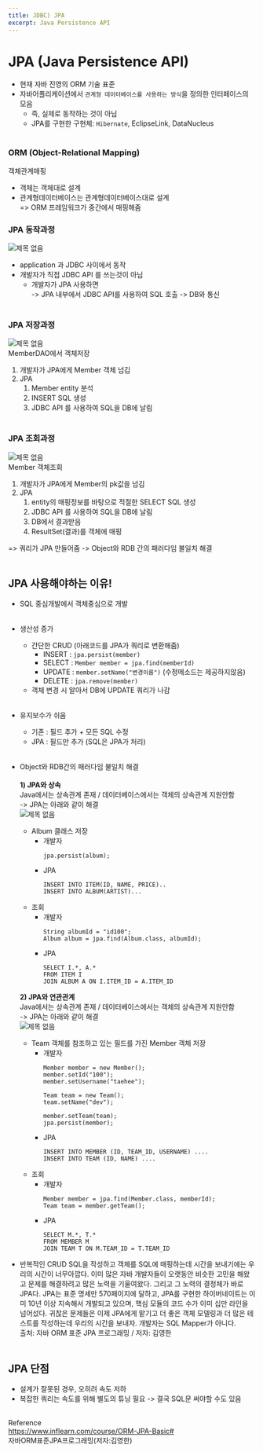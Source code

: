 ```yaml
---
title: JDBC) JPA
excerpt: Java Persistence API
---
```


# JPA (Java Persistence API)
- 현재 자바 진영의 ORM 기술 표준
- 자바어플리케이션에서 `관계형 데이터베이스를 사용하는 방식`을 정의한 인터페이스의 모음
  - 즉, 실제로 동작하는 것이 아님
  - JPA를 구현한 구현체: `Hibernate`, EclipseLink, DataNucleus <br/><br/>

### ORM (Object-Relational Mapping)
객체관계매핑
- 객체는 객체대로 설계
- 관계형데이터베이스는 관계형데이터베이스대로 설계   
=> ORM 프레임워크가 중간에서 매핑해줌

### JPA 동작과정
![제목 없음](https://user-images.githubusercontent.com/103614357/180476108-7c335fe7-f4f2-44d3-b14f-1cfbd7c59d78.png)  
- application 과 JDBC 사이에서 동작  
- 개발자가 직접 JDBC API 를 쓰는것이 아님
  - 개발자가 JPA 사용하면   
  -> JPA 내부에서 JDBC API를 사용하여 SQL 호출 -> DB와 통신 <br/><br/>

### JPA 저장과정
![제목 없음](https://user-images.githubusercontent.com/103614357/180476754-9358fbec-2e11-4e90-8beb-0e4acefee8eb.png)  
MemberDAO에서 객체저장  
1. 개발자가 JPA에게 Member 객체 넘김
2. JPA   
   1) Member entity 분석  
   2) INSERT SQL 생성  
   3) JDBC API 를 사용하여 SQL을 DB에 날림 <br/><br/> 


### JPA 조회과정
![제목 없음](https://user-images.githubusercontent.com/103614357/180476841-84feaf30-8319-429a-b4b1-ffb3545ef64d.png)  
Member 객체조회  
1. 개발자가 JPA에게 Member의 pk값을 넘김
2. JPA  
   1) entity의 매핑정보를 바탕으로 적절한 SELECT SQL 생성    
   2) JDBC API 를 사용하여 SQL을 DB에 날림    
   3) DB에서 결과받음   
   4) ResultSet(결과)를 객체에 매핑    

=> 쿼리가 JPA 만들어줌 -> Object와 RDB 간의 패러다임 불일치 해결 <br/><br/>

## JPA 사용해야하는 이유!
- SQL 중심개발에서 객체중심으로 개발 <br/><br/>

- 생산성 증가
  - 간단한 CRUD (아래코드를 JPA가 쿼리로 변환해줌)
    - INSERT : `jpa.persist(member)`
    - SELECT : `Member member = jpa.find(memberId)`
    - UPDATE : `member.setName("변경이름")` (수정메소드는 제공하지않음)  
    - DELETE : `jpa.remove(member)`
   - 객체 변경 시 알아서 DB에 UPDATE 쿼리가 나감 <br/><br/>
   
- 유지보수가 쉬움
  - 기존 : 필드 추가 + 모든 SQL 수정
  - JPA : 필드만 추가 (SQL은 JPA가 처리) <br/><br/>
  
- Object와 RDB간의 패러다임 불일치 해결  <br/><br/> 
  **1) JPA와 상속**  
    Java에서는 상속관계 존재 / 데이터베이스에서는 객체의 상속관계 지원안함  
    -> JPA는 아래와 같이 해결  
  ![제목 없음](https://user-images.githubusercontent.com/103614357/180593391-dec05c9d-2b36-4381-af0c-2116fb90a498.png)  
  - Album 클래스 저장
    - 개발자
      ```
      jpa.persist(album);
      ```
    - JPA 
      ```
      INSERT INTO ITEM(ID, NAME, PRICE)..
      INSERT INTO ALBUM(ARTIST)...
      ```
  - 조회
    - 개발자 
      ```
      String albumId = "id100";
      Album album = jpa.find(Album.class, albumId);
      ```
    - JPA 
      ```
      SELECT I.*, A.*
      FROM ITEM I
      JOIN ALBUM A ON I.ITEM_ID = A.ITEM_ID
      ```
      
  **2) JPA와 연관관계**  
    Java에서는 상속관계 존재 / 데이터베이스에서는 객체의 상속관계 지원안함    
    -> JPA는  아래와 같이 해결   
    ![제목 없음](https://user-images.githubusercontent.com/103614357/180752814-b398dc79-9287-4174-9d21-7b54c3165588.png)  
  - Team 객체를 참조하고 있는 필드를 가진 Member 객체 저장
    - 개발자
      ```
      Member member = new Member();
      member.setId("100");
      member.setUsername("taehee");

      Team team = new Team();
      team.setName("dev");

      member.setTeam(team);
      jpa.persist(member);
      ```
    - JPA 
      ```
      INSERT INTO MEMBER (ID, TEAM_ID, USERNAME) ....
      INSERT INTO TEAM (ID, NAME) ....
      ```
  - 조회
    - 개발자 
      ```
      Member member = jpa.find(Member.class, memberId);
      Team team = member.getTeam();
      ```
    - JPA 
      ```
      SELECT M.*, T.*
      FROM MEMBER M
      JOIN TEAM T ON M.TEAM_ID = T.TEAM_ID 
      ```
      
- 반복적인 CRUD SQL을 작성하고 객체를 SQL에 매핑하는데 시간을 보내기에는 우리의 시간이 너무아깝다. 이미 많은 자바 개발자들이 오랫동안 비슷한 고민을 해왔고 문제를 해결하려고 많은 노력을 기울여왔다. 그리고 그 노력의 결정체가 바로 JPA다. JPA는 표준 명세만 570페이지에 달하고, JPA를 구현한 하이버네이트는 이미 10년 이상 지속해서 개발되고 있으며, 핵심 모듈의 코드 수가 이미 십만 라인을 넘어섰다. 귀찮은 문제들은 이제 JPA에게 맡기고 더 좋은 객체 모델링과 더 많은 테스트를 작성하는데 우리의 시간을 보내자. 개발자는 SQL Mapper가 아니다.  
출처: 자바 ORM 표준 JPA 프로그래밍 / 저자: 김영한 <br/><br/>


## JPA 단점
- 설계가 잘못된 경우, 오히려 속도 저하
- 복잡한 쿼리는 속도를 위해 별도의 튜닝 필요 -> 결국 SQL문 써야할 수도 있음 <br/><br/>


Reference  
https://www.inflearn.com/course/ORM-JPA-Basic#  
자바ORM표준JPA프로그래밍(저자:김영한)
<br/>
